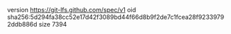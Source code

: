 version https://git-lfs.github.com/spec/v1
oid sha256:5d294fa38cc52e17d42f3089bd44f66d8b9f2de7c1fcea28f92339792ddb886d
size 7394
